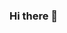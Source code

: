 ### Hi there 👋

<!--
-I am working on cybersecurity and ddos attacks.
-I am insterested in cyberattackings.
-I HAVE A FEW PROJECTS I THINK THAT ARE PRETTY GOOD:
-SUCH AS:
   ARCNET:https://github.com/pwned4ever2/ArcBotnet
   SenpaiNet:https://github.com/pwned4ever2/SenpaiNet
   Seven-Jailbreak(ios):https://github.com/pwned4ever2/Seven-Jailbreak
-Twitter:@pwned4ever2
-Feel free to pm me!
